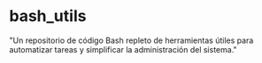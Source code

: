 # bash_utils
"Un repositorio de código Bash repleto de herramientas útiles para automatizar tareas y simplificar la administración del sistema."
